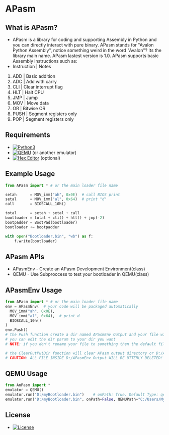# APasm

## What is APasm?
- APasm is a library for coding and supporting Assembly in Python and you can directly interact with pure binary. APasm stands for "Avalon Python Assembly", notice something weird in the word "Avalon"? Its the library main name. APasm lastest version is 1.0. APasm supports basic Assembly instructions such as:
- Instruction | Notes                        
1. ADD         | Basic addition                
2. ADC         | Add with carry                
3. CLI         | Clear interrupt flag          
4. HLT         | Halt CPU                      
5. JMP         | Jump                          
6. MOV         | Move data                     
7. OR          | Bitwise OR                   
8. PUSH        | Segment registers only        
9. POP         | Segment registers only        

## Requirements
- [![Python3](https://img.shields.io/badge/python-3.11-blue)](https://www.python.org/)
- [![QEMU](https://img.shields.io/badge/QEMU-Emulator-blue)](https://www.qemu.org/) (or another emulator)
- [![Hex Editor](https://img.shields.io/badge/Hex-Editor-blue)](https://mh-nexus.de/en/hxd/) (optional)

## Example Usage
```python
from APasm import * # or the main loader file name

setah      = MOV_imm("ah", 0x0E)  # call BIOS print
setal      = MOV_imm("al", 0x64)  # print "d"
call       = BIOSCALL_10h()

total      = setah + setal + call
bootloader = total + cli() + hlt() + jmp(-2)
bootpadder = BootPad(bootloader)
bootloader += bootpadder

with open("Bootloader.bin", "wb") as f:
    f.write(bootloader)
```
## APasm APIs
- APasmEnv   - Create an APasm Development Environment(class)
- QEMU       - Use Subproccess to test your bootloader in QEMU(class)

## APasmEnv Usage
```python
from APasm import * # or the main loader file name
env = APasmEnv(  # your code will be packaged automatically
  MOV_imm("ah", 0x0E),
  MOV_imm("al", 0x64),  # print d
  BIOSCALL_10h()  
)
env.Push()
# the Push function create a dir named APasmEnv Output and your file will be created right here
# you can edit the dir param to your dir you want
# NOTE: if you don't rename your file to something then the default file name will be Untitled APasm Output File No{rand.randint(0,1000000)} which is generic

# the ClearOutPutDir function will clear APasm output directory or D:/APasmEnv Output/<files>
# CAUTION: ALL FILE INSIDE D:/APasmEnv Output WILL BE UTTERLY DELETED!
```

## QEMU Usage
```python
from AnPasm import *
emulator = QEMU()
emulator.run("D:/myBootloader.bin")    # onPath: True. Default Type: qemu-system-x86_64. Default External CMD: -fda. `*aargs` exists purely for passing raw subprocess flags without breaking the API.
emulator.run("D:/myBootloader.bin", onPath=False, QEMUPath="C:/Users/MyUserName/QEMU/<your QEMU type choice>.exe")
```

## License
- [![License](https://img.shields.io/badge/MIT-License-green)](https://github.com/RandomX42069/APasm/blob/main/LICENSE)

  
